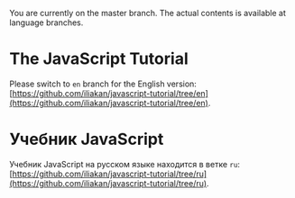 You are currently on the master branch. The actual contents is available at language branches.

# The JavaScript Tutorial 

Please switch to `en` branch for the English version: [https://github.com/iliakan/javascript-tutorial/tree/en](https://github.com/iliakan/javascript-tutorial/tree/en).

# Учебник JavaScript

Учебник JavaScript на русском языке находится в ветке `ru`: [https://github.com/iliakan/javascript-tutorial/tree/ru](https://github.com/iliakan/javascript-tutorial/tree/ru).

